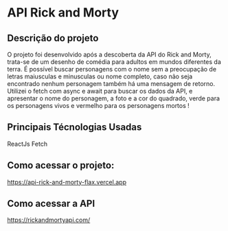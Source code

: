 # API Rick and Morty

## Descrição do projeto

O projeto foi desenvolvido após a descoberta da API do Rick and Morty, trata-se de um desenho de comédia para adultos em mundos diferentes da terra. É possível buscar personagens com o nome sem a preocupação de letras maiusculas e minusculas ou nome completo, caso não seja encontrado nenhum personagem também há uma mensagem de retorno. Utilizei o fetch com async e await para buscar os dados da API, e apresentar o nome do personagem, a foto e a cor do quadrado, verde para os personagens vivos e vermelho para os personagens mortos !

## Principais Técnologias Usadas

ReactJs
Fetch

## Como acessar o projeto:

https://api-rick-and-morty-flax.vercel.app

## Como acessar a API

https://rickandmortyapi.com/
